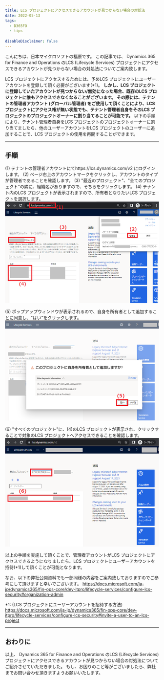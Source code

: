 ```yaml
---
title: LCS プロジェクトにアクセスできるアカウントが見つからない場合の対処法
date: 2022-05-13
tags:
  - D365FO
  - tips

disableDisclaimer: false
---
```


こんにちは、日本マイクロソフトの福原です。
この記事では、 Dynamics 365 for Finance and Operations のLCS (Lifecycle Services) プロジェクトにアクセスできるアカウントが見つからない場合の対処法についてご案内致します。

<!-- more -->


LCS プロジェクトにアクセスするためには、予めLCS プロジェクトにユーザーアカウントを登録して頂く必要がございます(*1)。
**しかし、LCS プロジェクトに登録していたアカウントが見つからない/無効になった場合、既存のLCS プロジェクトに誰もアクセスできなくなることがございます。**
**その際には、テナントの管理者アカウント (グローバル管理者) をご使用して頂くことにより、LCS プロジェクトにアクセス権が無い状態でも、テナント管理者自身をそのLCS プロジェクトのプロジェクトオーナーに割り当てることが可能です。**
以下の手順により、テナント管理者自身をLCS プロジェクトのプロジェクトオーナーに割り当てましたら、他のユーザーアカウントをLCS プロジェクトのユーザーに追加することで、LCS プロジェクトの使用を再開することができます。

---
## 手順
(1) テナントの管理者アカウントにてhttps://lcs.dynamics.com/v2 にログインします。
(2) ページ右上のアカウントマークをクリックし、アカウントのタイプが管理者であることを確認します。
(3) "最近のプロジェクト"、"全てのプロジェクト"の隣に、組織名がありますので、そちらをクリックします。
(4) テナント内のLCS プロジェクトが表示されますので、所有者となりたいLCS プロジェクトを選択します。
![](./no-one-can-access-LCS-project/steps01.png)

(5) ポップアップウィンドウが表示されるので、自身を所有者として追加することに同意し、"はい"をクリックします。
![](./no-one-can-access-LCS-project/steps02.png)

(6) "すべてのプロジェクト"に、(4)のLCS プロジェクトが表示され、クリックすることで対象のLCS プロジェクトへアクセスできることを確認します。
![](./no-one-can-access-LCS-project/steps03.png)

以上の手順を実施して頂くことで、管理者アカウントがLCS プロジェクトにアクセスできるようになりましたら、LCS プロジェクトにユーザーアカウントを招待(*1)して頂くことが可能となります。

なお、以下の弊社公開資料でも一部同様の内容をご案内致しておりますのでご参考にして頂けますと幸いでございます。
https://docs.microsoft.com/ja-jp/dynamics365/fin-ops-core/dev-itpro/lifecycle-services/configure-lcs-security#organization-admin

*1: (LCS プロジェクトにユーザーアカウントを招待する方法) 
https://docs.microsoft.com/ja-jp/dynamics365/fin-ops-core/dev-itpro/lifecycle-services/configure-lcs-security#invite-a-user-to-an-lcs-project


---
## おわりに  

以上、 Dynamics 365 for Finance and Operations のLCS (Lifecycle Services) プロジェクトにアクセスできるアカウントが見つからない場合の対処法についてご紹介させていただきました。
もし、お困りのこと等がございましたら、弊社までお問い合わせ頂きますようお願いいたします。
